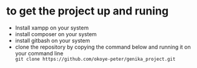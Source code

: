 <h1> to get the project up and runing</h1>
<ul>
    <li>Install xampp on your system</li>
    <li>install composer on your system</li>
    <li>install gitbash on your system</li>
    <li>clone the repository by copying the command below and running it on your command line</li>
    <!-- <pre> -->
        <code>git clone https://github.com/okoye-peter/genika_project.git</code>
    <!-- </pre> -->

</ul>
